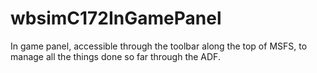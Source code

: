 # wbsimC172InGamePanel
In game panel, accessible through the toolbar along the top of MSFS, to manage all the things done so far through the ADF.
